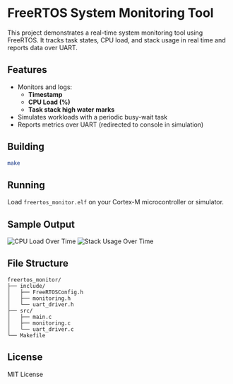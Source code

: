 # FreeRTOS System Monitoring Tool

This project demonstrates a real-time system monitoring tool using FreeRTOS. It tracks task states, CPU load, and stack usage in real time and reports data over UART.

## Features

- Monitors and logs:
  - **Timestamp**
  - **CPU Load (%)**
  - **Task stack high water marks**
- Simulates workloads with a periodic busy-wait task
- Reports metrics over UART (redirected to console in simulation)

## Building

```bash
make
```

## Running

Load `freertos_monitor.elf` on your Cortex-M microcontroller or simulator.

## Sample Output

![CPU Load Over Time](/mnt/data/cpu_load.png)
![Stack Usage Over Time](/mnt/data/stack_usage.png)

## File Structure

```
freertos_monitor/
├── include/
│   ├── FreeRTOSConfig.h
│   ├── monitoring.h
│   └── uart_driver.h
├── src/
│   ├── main.c
│   ├── monitoring.c
│   └── uart_driver.c
└── Makefile
```

## License

MIT License


